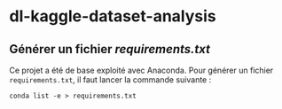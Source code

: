 # dl-kaggle-dataset-analysis

## Générer un fichier _requirements.txt_

Ce projet a été de base exploité avec Anaconda.
Pour générer un fichier ```requirements.txt```, il faut lancer la commande suivante :
```shell script
conda list -e > requirements.txt
```